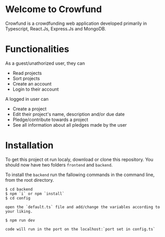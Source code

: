 # Welcome to Crowfund

Crowfund is a crowdfunding web application developed primarily in Typescript, React.Js, Express.Js and MongoDB.

# Functionalities

As a guest/unathorized user, they can

- Read projects
- Sort projects
- Create an account
- Login to their account

A logged in user can

- Create a project
- Edit their project's name, description and/or due date
- Pledge/contribute towards a project
- See all information about all pledges made by the user

# Installation

To get this project ot run localy, download or clone this repository. You should now have two folders `frontend` and `backend`.

To install the `backend` run the fallowing commands in the command line, from the root directory.

    $ cd backend
    $ npm `i` or npm `install`
    $ cd config

    open the `default.ts` file and add/change the variables according to your liking.

    $ npm run dev

    code will run in the port on the localhost:`port set in config.ts`

